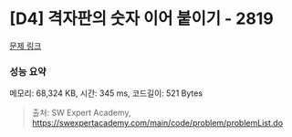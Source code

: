 # [D4] 격자판의 숫자 이어 붙이기 - 2819 

[문제 링크](https://swexpertacademy.com/main/code/problem/problemDetail.do?contestProbId=AV7I5fgqEogDFAXB) 

### 성능 요약

메모리: 68,324 KB, 시간: 345 ms, 코드길이: 521 Bytes



> 출처: SW Expert Academy, https://swexpertacademy.com/main/code/problem/problemList.do